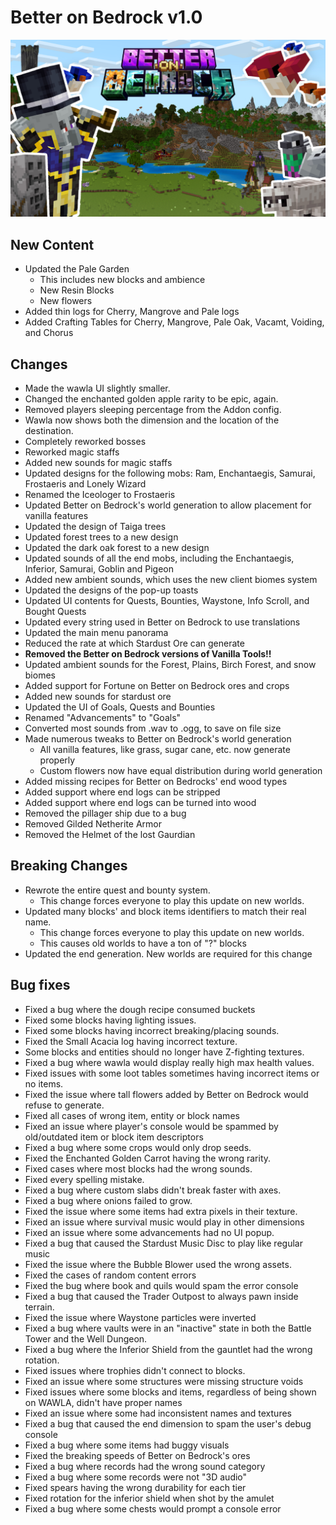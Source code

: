 
# Better on Bedrock v1.0

![image](/Main/assets/bob-rebrand.png)

## New Content
- Updated the Pale Garden
  * This includes new blocks and ambience
  * New Resin Blocks
  * New flowers
- Added thin logs for Cherry, Mangrove and Pale logs
- Added Crafting Tables for Cherry, Mangrove, Pale Oak, Vacamt, Voiding, and Chorus

## Changes
- Made the wawla UI slightly smaller.
- Changed the enchanted golden apple rarity to be epic, again.
- Removed players sleeping percentage from the Addon config.
- Wawla now shows both the dimension and the location of the destination.
- Completely reworked bosses
- Reworked magic staffs
- Added new sounds for magic staffs
- Updated designs for the following mobs: Ram, Enchantaegis, Samurai, Frostaeris and Lonely Wizard
- Renamed the Iceologer to Frostaeris
- Updated Better on Bedrock's world generation to allow placement for vanilla features
- Updated the design of Taiga trees
- Updated forest trees to a new design
- Updated the dark oak forest to a new design
- Updated sounds of all the end mobs, including the Enchantaegis, Inferior, Samurai, Goblin and Pigeon
- Added new ambient sounds, which uses the new client biomes system
- Updated the designs of the pop-up toasts
- Updated UI contents for Quests, Bounties, Waystone, Info Scroll, and Bought Quests
- Updated every string used in Better on Bedrock to use translations
- Updated the main menu panorama
- Reduced the rate at which Stardust Ore can generate
- **Removed the Better on Bedrock versions of Vanilla Tools!!**
- Updated ambient sounds for the Forest, Plains, Birch Forest, and snow biomes
- Added support for Fortune on Better on Bedrock ores and crops
- Added new sounds for stardust ore
- Updated the UI of Goals, Quests and Bounties
- Renamed "Advancements" to "Goals"
- Converted most sounds from .wav to .ogg, to save on file size
- Made numerous tweaks to Better on Bedrock's world generation
  * All vanilla features, like grass, sugar cane, etc. now generate properly
  * Custom flowers now have equal distribution during world generation
- Added missing recipes for Better on Bedrocks' end wood types
- Added support where end logs can be stripped
- Added support where end logs can be turned into wood
- Removed the pillager ship due to a bug
- Removed Gilded Netherite Armor
- Removed the Helmet of the lost Gaurdian

## Breaking Changes
- Rewrote the entire quest and bounty system.
  * This change forces everyone to play this update on new worlds.
- Updated many blocks' and block items identifiers to match their real name.
  * This change forces everyone to play this update on new worlds.
  * This causes old worlds to have a ton of "?" blocks
- Updated the end generation. New worlds are required for this change

## Bug fixes
- Fixed a bug where the dough recipe consumed buckets
- Fixed some blocks having lighting issues.
- Fixed some blocks having incorrect breaking/placing sounds.
- Fixed the Small Acacia log having incorrect texture.
- Some blocks and entities should no longer have Z-fighting textures.
- Fixed a bug where wawla would display really high max health values.
- Fixed issues with some loot tables sometimes having incorrect items or no items.
- Fixed the issue where tall flowers added by Better on Bedrock would refuse to generate.
- Fixed all cases of wrong item, entity or block names
- Fixed an issue where player's console would be spammed by old/outdated item or block item descriptors
- Fixed a bug where some crops would only drop seeds.
- Fixed the Enchanted Golden Carrot having the wrong rarity.
- Fixed cases where most blocks had the wrong sounds.
- Fixed every spelling mistake.
- Fixed a bug where custom slabs didn't break faster with axes.
- Fixed a bug where onions failed to grow.
- Fixed the issue where some items had extra pixels in their texture.
- Fixed an issue where survival music would play in other dimensions
- Fixed an issue where some advancements had no UI popup.
- Fixed a bug that caused the Stardust Music Disc to play like regular music
- Fixed the issue where the Bubble Blower used the wrong assets.
- Fixed the cases of random content errors
- Fixed the bug where book and quils would spam the error console
- Fixed a bug that caused the Trader Outpost to always pawn inside terrain. 
- Fixed the issue where Waystone particles were inverted
- Fixed a bug where vaults were in an "inactive" state in both the Battle Tower and the Well Dungeon.
- Fixed a bug where the Inferior Shield from the gauntlet had the wrong rotation.
- Fixed issues where trophies didn't connect to blocks.
- Fixed an issue where some structures were missing structure voids
- Fixed issues where some blocks and items, regardless of being shown on WAWLA, didn't have proper names
- Fixed an issue where some had inconsistent names and textures
- Fixed a bug that caused the end dimension to spam the user's debug console
- Fixed a bug where some items had buggy visuals
- Fixed the breaking speeds of Better on Bedrock's ores
- Fixed a bug where records had the wrong sound category
- Fixed a bug where some records were not "3D audio"
- Fixed spears having the wrong durability for each tier
- Fixed rotation for the inferior shield when shot by the amulet
- Fixed a bug where some chests would prompt a console error

